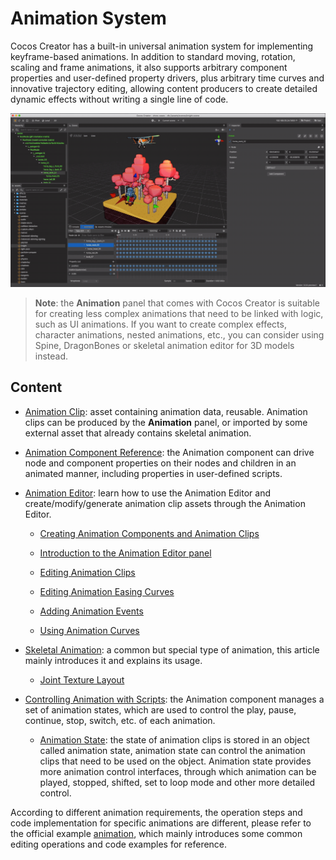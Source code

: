 # Animation System

Cocos Creator has a built-in universal animation system for implementing keyframe-based animations. In addition to standard moving, rotation, scaling and frame animations, it also supports arbitrary component properties and user-defined property drivers, plus arbitrary time curves and innovative trajectory editing, allowing content producers to create detailed dynamic effects without writing a single line of code.

![animation cover](index/main.gif)

> **Note**: the **Animation** panel that comes with Cocos Creator is suitable for creating less complex animations that need to be linked with logic, such as UI animations. If you want to create complex effects, character animations, nested animations, etc., you can consider using Spine, DragonBones or skeletal animation editor for 3D models instead.

## Content

- [Animation Clip](animation-clip.md): asset containing animation data, reusable. Animation clips can be produced by the **Animation** panel, or imported by some external asset that already contains skeletal animation.

- [Animation Component Reference](animation-comp.md): the Animation component can drive node and component properties on their nodes and children in an animated manner, including properties in user-defined scripts.

- [Animation Editor](animation.md): learn how to use the Animation Editor and create/modify/generate animation clip assets through the Animation Editor.

    - [Creating Animation Components and Animation Clips](animation-create.md)

    - [Introduction to the Animation Editor panel](animation-editor.md)

    - [Editing Animation Clips](edit-animation-clip.md)

    - [Editing Animation Easing Curves](animation-curve.md)

    - [Adding Animation Events](animation-event.md)

    - [Using Animation Curves](use-animation-curve.md)

- [Skeletal Animation](skeletal-animation.md): a common but special type of animation, this article mainly introduces it and explains its usage.

    - [Joint Texture Layout](joint-texture-layout.md)

- [Controlling Animation with Scripts](animation-component.md): the Animation component manages a set of animation states, which are used to control the play, pause, continue, stop, switch, etc. of each animation.

    - [Animation State](animation-state.md): the state of animation clips is stored in an object called animation state, animation state can control the animation clips that need to be used on the object. Animation state provides more animation control interfaces, through which animation can be played, stopped, shifted, set to loop mode and other more detailed control.

According to different animation requirements, the operation steps and code implementation for specific animations are different, please refer to the official example [animation](https://github.com/cocos-creator/test-cases-3d/tree/v3.0/assets/cases/animation), which mainly introduces some common editing operations and code examples for reference.

